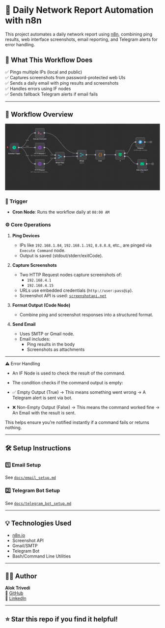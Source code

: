 # 🚀 Daily Network Report Automation with n8n

This project automates a daily network report using [n8n](https://n8n.io), combining ping results, web interface screenshots, email reporting, and Telegram alerts for error handling.

## 📌 What This Workflow Does

✅ Pings multiple IPs (local and public)  
✅ Captures screenshots from password-protected web UIs  
✅ Sends a daily email with ping results and screenshots  
✅ Handles errors using IF nodes  
✅ Sends fallback Telegram alerts if email fails

---

## 📂 Workflow Overview

![Workflow Diagram](Daily-network-monitoring-n8n/assets/workflow-screenshot.png) 

### 🔁 Trigger

- **Cron Node**: Runs the workflow daily at `08:00 AM`

### ⚙️ Core Operations

1. **Ping Devices**  
   - IPs like `192.168.1.84`, `192.168.1.192`, `8.8.8.8`, etc., are pinged via `Execute Command` node.
   - Output is saved (stdout/stderr/exitCode).

2. **Capture Screenshots**  
   - Two HTTP Request nodes capture screenshots of:
     - `192.168.4.1`
     - `192.168.4.15`
   - URLs use embedded credentials (`http://user:pass@ip`).
   - Screenshot API is used: [`screenshotapi.net`](https://screenshotapi.net)

3. **Format Output (Code Node)**  
   - Combine ping and screenshot responses into a structured format.

4. **Send Email**  
   - Uses SMTP or Gmail node.
   - Email includes:
     - Ping results in the body
     - Screenshots as attachments

---
⚠️ Error Handling
 - An IF Node is used to check the result of the command.

 - The condition checks if the command output is empty:

  - ✅ Empty Output (True) → This means something went wrong → A Telegram alert is sent via bot.

  - ❌ Non-Empty Output (False) → This means the command worked fine → An Email with the result is sent.

This helps ensure you’re notified instantly if a command fails or returns nothing.

---

## 🛠️ Setup Instructions

### 1️⃣ Email Setup

See [`docs/email_setup.md`](Daily-network-monitoring-n8n/docs/email_setup.md)

### 2️⃣ Telegram Bot Setup

See [`docs/telegram_bot_setup.md`](Daily-network-monitoring-n8n/docs/telegram_bot_setup.md)

---

## 💡 Technologies Used

- [n8n.io](https://n8n.io)
- Screenshot API
- Gmail/SMTP
- Telegram Bot
- Bash/Command Line Utilities

---

## 🧑‍💻 Author

**Alok Trivedi**  
🔗 [GitHub](https://github.com/Alok77it)  
🔗 [LinkedIn](https://www.linkedin.com/in/alok-trivedi-27279a34b/)

---

## ⭐️ Star this repo if you find it helpful!
